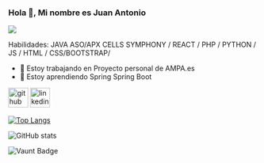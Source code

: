### Hola 👋, Mi nombre es Juan Antonio
![](https://arturssmirnovs.github.io/github-profile-readme-generator/images/banner.png)


Habilidades: JAVA ASO/APX CELLS SYMPHONY / REACT / PHP / PYTHON / JS / HTML / CSS/BOOTSTRAP/

- 🔭 Estoy trabajando en Proyecto personal de AMPA.es 
- 🌱 Estoy aprendiendo Spring  Spring Boot 


[<img src='https://cdn.jsdelivr.net/npm/simple-icons@3.0.1/icons/github.svg' alt='github' height='40'>](https://github.com/JUANAN2019)  [<img src='https://cdn.jsdelivr.net/npm/simple-icons@3.0.1/icons/linkedin.svg' alt='linkedin' height='40'>](https://www.linkedin.com/in/juan-agg/)  

[![Top Langs](https://github-readme-stats.vercel.app/api/top-langs/?username=JUANAN2019)](https://github.com/anuraghazra/github-readme-stats)

![GitHub stats](https://github-readme-stats.vercel.app/api?username=JUANAN2019&show_icons=true)  

![Vaunt Badge](https://api.vaunt.dev/v1/github/entities/JUANAN2019/contributions?format=svg&private=false)  

  


